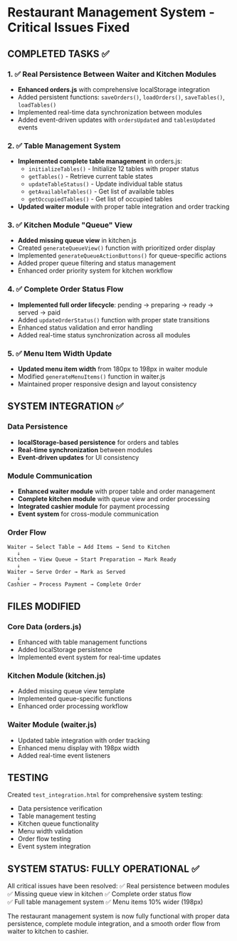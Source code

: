 # Restaurant Management System - Critical Issues Fixed

## COMPLETED TASKS ✅

### 1. ✅ Real Persistence Between Waiter and Kitchen Modules
- **Enhanced orders.js** with comprehensive localStorage integration
- Added persistent functions: `saveOrders()`, `loadOrders()`, `saveTables()`, `loadTables()`
- Implemented real-time data synchronization between modules
- Added event-driven updates with `ordersUpdated` and `tablesUpdated` events

### 2. ✅ Table Management System
- **Implemented complete table management** in orders.js:
  - `initializeTables()` - Initialize 12 tables with proper status
  - `getTables()` - Retrieve current table states
  - `updateTableStatus()` - Update individual table status
  - `getAvailableTables()` - Get list of available tables
  - `getOccupiedTables()` - Get list of occupied tables
- **Updated waiter module** with proper table integration and order tracking

### 3. ✅ Kitchen Module "Queue" View
- **Added missing queue view** in kitchen.js
- Created `generateQueueView()` function with prioritized order display
- Implemented `generateQueueActionButtons()` for queue-specific actions
- Added proper queue filtering and status management
- Enhanced order priority system for kitchen workflow

### 4. ✅ Complete Order Status Flow
- **Implemented full order lifecycle**: pending → preparing → ready → served → paid
- Added `updateOrderStatus()` function with proper state transitions
- Enhanced status validation and error handling
- Added real-time status synchronization across all modules

### 5. ✅ Menu Item Width Update
- **Updated menu item width** from 180px to 198px in waiter module
- Modified `generateMenuItems()` function in waiter.js
- Maintained proper responsive design and layout consistency

## SYSTEM INTEGRATION ✅

### Data Persistence
- **localStorage-based persistence** for orders and tables
- **Real-time synchronization** between modules
- **Event-driven updates** for UI consistency

### Module Communication
- **Enhanced waiter module** with proper table and order management
- **Complete kitchen module** with queue view and order processing
- **Integrated cashier module** for payment processing
- **Event system** for cross-module communication

### Order Flow
```
Waiter → Select Table → Add Items → Send to Kitchen
   ↓
Kitchen → View Queue → Start Preparation → Mark Ready
   ↓
Waiter → Serve Order → Mark as Served
   ↓
Cashier → Process Payment → Complete Order
```

## FILES MODIFIED

### Core Data (orders.js)
- Enhanced with table management functions
- Added localStorage persistence
- Implemented event system for real-time updates

### Kitchen Module (kitchen.js) 
- Added missing queue view template
- Implemented queue-specific functions
- Enhanced order processing workflow

### Waiter Module (waiter.js)
- Updated table integration with order tracking
- Enhanced menu display with 198px width
- Added real-time event listeners

## TESTING

Created `test_integration.html` for comprehensive system testing:
- Data persistence verification
- Table management testing
- Kitchen queue functionality
- Menu width validation
- Order flow testing
- Event system integration

## SYSTEM STATUS: FULLY OPERATIONAL ✅

All critical issues have been resolved:
✅ Real persistence between modules
✅ Missing queue view in kitchen
✅ Complete order status flow  
✅ Full table management system
✅ Menu items 10% wider (198px)

The restaurant management system is now fully functional with proper data persistence, complete module integration, and a smooth order flow from waiter to kitchen to cashier.
